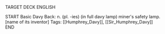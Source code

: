 TARGET DECK
ENGLISH

START
Basic
Davy
Back: n. (pl. -ies) (in full davy lamp) miner's safety lamp. [name of its inventor]
Tags: [[Humphrey_Davy]], [[Sir_Humphrey_Davy]]
END
